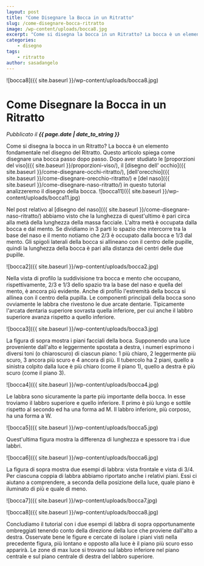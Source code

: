 ```yaml
---
layout: post
title: "Come Disegnare la Bocca in un Ritratto"
slug: /come-disegnare-bocca-ritratto
image: /wp-content/uploads/bocca8.jpg
excerpt: "Come si disegna la bocca in un Ritratto? La bocca è un elemento fondamentale nel disegno del Ritratto. Questo articolo spiega come disegnare una bocca"
categories:
    - disegno
tags:
    - ritratto
author: sasadangelo
---
```


![bocca8]({{ site.baseurl }}/wp-content/uploads/bocca8.jpg)

# Come Disegnare la Bocca in un Ritratto
_Pubblicato il **{{ page.date | date_to_string }}**_

Come si disegna la bocca in un Ritratto? La bocca è un elemento fondamentale nel disegno del Ritratto. Questo articolo spiega come disegnare una bocca passo dopo passo. Dopo aver studiato le [proporzioni del viso]({{ site.baseurl }}/proporzioni-viso/), il [disegno dell' occhio]({{ site.baseurl }}/come-disegnare-occhi-ritratto/), [dell'orecchio]({{ site.baseurl }}/come-disegnare-orecchio-ritratto/) e [del naso]({{ site.baseurl }}/come-disegnare-naso-ritratto/) in questo tutorial analizzeremo il disegno della bocca. ![bocca11]({{ site.baseurl }}/wp-content/uploads/bocca11.jpg)

Nel post relativo al [disegno del naso]({{ site.baseurl }}/come-disegnare-naso-ritratto/) abbiamo visto che la lunghezza di quest'ultimo è pari circa alla metà della lunghezza della massa facciale. L'altra metà è occupata dalla bocca e dal mento. Se dividiamo in 3 parti lo spazio che intercorre tra la base del naso e il mento notiamo che 2/3 è occupato dalla bocca e 1/3 dal mento. Gli spigoli laterali della bocca si allineano con il centro delle pupille, quindi la lunghezza della bocca è pari alla distanza dei centri delle due pupille.

![bocca2]({{ site.baseurl }}/wp-content/uploads/bocca2.jpg)

Nella vista di profilo la suddivisione tra bocca e mento che occupano, rispettivamente, 2/3 e 1/3 dello spazio tra la base del naso e quella del mento, è ancora più evidente. Anche di profilo l'estremità della bocca si allinea con il centro della pupilla. Le componenti principali della bocca sono ovviamente le labbra che rivestono le due arcate dentarie. Tipicamente l'arcata dentaria superiore sovrasta quella inferiore, per cui anche il labbro superiore avanza rispetto a quello inferiore.

![bocca3]({{ site.baseurl }}/wp-content/uploads/bocca3.jpg)

La figura di sopra mostra i piani facciali della boca. Supponendo una luce proveniente dall'alto e leggermente spostata a destra, i numeri esprimono i diversi toni (o chiaroscuro) di ciascun piano: 1 più chiaro, 2 leggermente più scuro, 3 ancora più scuro e 4 ancora di più. Il tubercolo ha 2 piani, quello a sinistra colpito dalla luce è più chiaro (come il piano 1), quello a destra è più scuro (come il piano 3).

![bocca4]({{ site.baseurl }}/wp-content/uploads/bocca4.jpg)

Le labbra sono sicuramente la parte più importante della bocca. In esse troviamo il labbro superiore e quello inferiore. Il primo è più lungo e sottile rispetto al secondo ed ha una forma ad M. Il labbro inferiore, più corposo, ha una forma a W.

![bocca5]({{ site.baseurl }}/wp-content/uploads/bocca5.jpg)

Quest'ultima figura mostra la differenza di lunghezza e spessore tra i due labbri.

![bocca6]({{ site.baseurl }}/wp-content/uploads/bocca6.jpg)

La figura di sopra mostra due esempi di labbra: vista frontale e vista di 3/4. Per ciascuna coppia di labbra abbiamo riportato anche i relativi piani. Essi ci aiutano a comprendere, a seconda della posizione della luce, quale piano è iluminato di più e quale di meno.

![bocca7]({{ site.baseurl }}/wp-content/uploads/bocca7.jpg)

![bocca8]({{ site.baseurl }}/wp-content/uploads/bocca8.jpg)

Concludiamo il tutorial con i due esempi di labbra di sopra opportunamente ombreggiati tenendo conto della direzione della luce che proviene dall'alto a destra. Osservate bene le figure e cercate di isolare i piani visti nella precedente figura, più lontano e opposto alla luce è il piano più scuro esso apparirà. Le zone di max luce si trovano sul labbro inferiore nel piano centrale e sul piano centrale di destra del labbro superiore.
